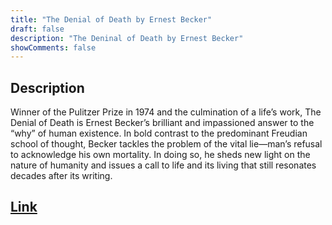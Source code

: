 ```yaml
---
title: "The Denial of Death by Ernest Becker"
draft: false
description: "The Deninal of Death by Ernest Becker"
showComments: false
---
```


## Description

Winner of the Pulitzer Prize in 1974 and the culmination of a life’s work, The Denial of Death is Ernest Becker’s brilliant and impassioned answer to the “why” of human existence. In bold contrast to the predominant Freudian school of thought, Becker tackles the problem of the vital lie—man’s refusal to acknowledge his own mortality. In doing so, he sheds new light on the nature of humanity and issues a call to life and its living that still resonates decades after its writing.

## [Link](https://www.amazon.com/Denial-Death-Ernest-Becker/dp/0684832402)
